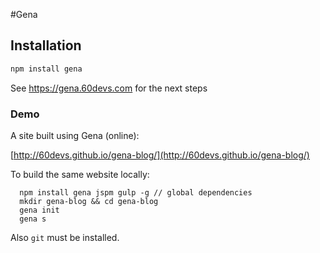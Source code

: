 #Gena

## Installation

```sh
npm install gena
```

See https://gena.60devs.com for the next steps

### Demo

A site built using Gena (online):

[http://60devs.github.io/gena-blog/](http://60devs.github.io/gena-blog/)

To build the same website locally:

```
  npm install gena jspm gulp -g // global dependencies
  mkdir gena-blog && cd gena-blog
  gena init
  gena s
```

Also `git` must be installed.